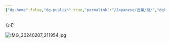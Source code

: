 ```yaml
---
{"dg-home":false,"dg-publish":true,"permalink":"/Japanese/言葉/謎/","dgPassFrontmatter":true}
---
```



なぞ

![IMG_20240207_211954.jpg](/img/user/resources/%E7%99%BD%E7%86%8A%E3%82%AB%E3%83%95%E3%82%A7/IMG_20240207_211954.jpg)